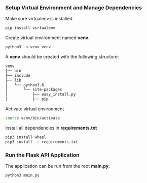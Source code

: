 ### Setup Virtual Environment and Manage Dependencies

Make sure virtualenv is installed
```bash
pip install virtualenv
```

Create virtual environment named **venv**.
```bash
python3 -m venv venv
```

A **venv** should be created with the following structure:
```bash
venv
├── bin
├── include
├── lib
│   └── python3.6
│       └── site-packages
│           ├── easy_install.py
│           ├── pip
```

Activate virtual environment
```bash
source venv/bin/activate
```

Install all dependencies in **requirements.txt**
```bash
pip3 install wheel
pip3 install -r requirements.txt
```

### Run the Flask API Application

The application can be run from the root **main.py**. 
```bash
python3 main.py
```

